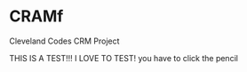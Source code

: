 # CRAMf
Cleveland Codes CRM Project

THIS IS A TEST!!! I LOVE TO TEST!
you have to click the pencil
